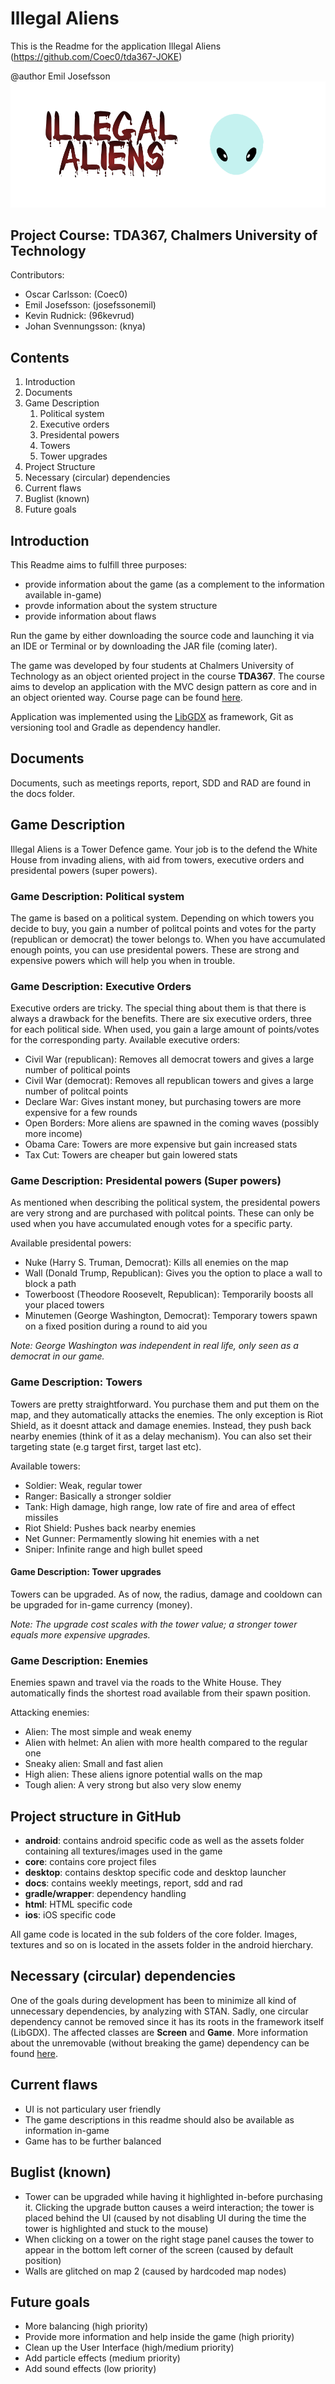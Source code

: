 # Illegal Aliens
This is the Readme for the application Illegal Aliens (https://github.com/Coec0/tda367-JOKE)

@author Emil Josefsson
![Logo](https://github.com/Coec0/tda367-JOKE/blob/master/android/assets/logo.png)

## Project Course: TDA367, Chalmers University of Technology
Contributors:
- Oscar Carlsson: (Coec0)
- Emil Josefsson: (josefssonemil)
- Kevin Rudnick: (96kevrud)
- Johan Svennungsson: (knya)

## Contents
1. Introduction
2. Documents
3. Game Description
    1. Political system
    2. Executive orders
    3. Presidental powers
    4. Towers
    5. Tower upgrades
4. Project Structure
5. Necessary (circular) dependencies
6. Current flaws
7. Buglist (known)
8. Future goals

## Introduction
This Readme aims to fulfill three purposes:
- provide information about the game (as a complement to the information available in-game)
- provde information about the system structure
- provide information about flaws

Run the game by either downloading the source code and launching it via an IDE or Terminal or by downloading
the JAR file (coming later).

The game was developed by four students at Chalmers University of Technology as an object oriented project in
the course **TDA367**. The course aims to develop an application with the MVC design pattern as core and in an
object oriented way. Course page can be found [here](http://www.cse.chalmers.se/edu/year/2017/course/tda367/).

Application was implemented using the [LibGDX](http://libgdx.badlogicgames.com) as framework, Git as versioning tool and Gradle as dependency handler.

## Documents
Documents, such as meetings reports, report, SDD and RAD are found in the docs folder.

## Game Description
Illegal Aliens is a Tower Defence game. Your job is to the defend the White House from invading aliens, with aid from
towers, executive orders and presidental powers (super powers).

### Game Description: Political system
The game is based on a political system. Depending on which towers you decide to buy, you gain a number of politcal points
and votes for the party (republican or democrat) the tower belongs to. When you have accumulated enough points, you can use
presidental powers. These are strong and expensive powers which will help you when in trouble.

### Game Description: Executive Orders
Executive orders are tricky. The special thing about them is that there is always a drawback for the benefits. There are six
executive orders, three for each political side. When used, you gain a large amount of points/votes for the corresponding party.
Available executive orders:
- Civil War (republican): Removes all democrat towers and gives a large number of political points
- Civil War (democrat): Removes all republican towers and gives a large number of politcal points
- Declare War: Gives instant money, but purchasing towers are more expensive for a few rounds
- Open Borders: More aliens are spawned in the coming waves (possibly more income)
- Obama Care: Towers are more expensive but gain increased stats
- Tax Cut: Towers are cheaper but gain lowered stats

### Game Description: Presidental powers (Super powers)
As mentioned when describing the political system, the presidental powers are very strong and are purchased with
politcal points. These can only be used when you have accumulated enough votes for a specific party.

Available presidental powers:
- Nuke (Harry S. Truman, Democrat): Kills all enemies on the map
- Wall (Donald Trump, Republican): Gives you the option to place a wall to block a path
- Towerboost (Theodore Roosevelt, Republican): Temporarily boosts all your placed towers
- Minutemen (George Washington, Democrat): Temporary towers spawn on a fixed position during a round to aid you

*Note: George Washington was independent in real life, only seen as a democrat in our game.*

### Game Description: Towers
Towers are pretty straightforward. You purchase them and put them on the map, and they automatically attacks the enemies. The
only exception is Riot Shield, as it doesnt attack and damage enemies. Instead, they push back nearby enemies (think of it
as a delay mechanism). You can also set their targeting state (e.g target first, target last etc).

Available towers:
- Soldier: Weak, regular tower
- Ranger: Basically a stronger soldier
- Tank: High damage, high range, low rate of fire and area of effect missiles
- Riot Shield: Pushes back nearby enemies
- Net Gunner: Permamently slowing hit enemies with a net
- Sniper: Infinite range and high bullet speed

#### Game Description: Tower upgrades
Towers can be upgraded. As of now, the radius, damage and cooldown can be upgraded for in-game currency (money).

*Note: The upgrade cost scales with the tower value; a stronger tower equals more expensive upgrades.*

### Game Description: Enemies
Enemies spawn and travel via the roads to the White House. They automatically finds the shortest road available from their
spawn position.

Attacking enemies:
- Alien: The most simple and weak enemy
- Alien with helmet: An alien with more health compared to the regular one
- Sneaky alien: Small and fast alien
- High alien: These aliens ignore potential walls on the map
- Tough alien: A very strong but also very slow enemy

## Project structure in GitHub
- **android**: contains android specific code as well as the assets folder containing all textures/images used in the game
- **core**: contains core project files
- **desktop**: contains desktop specific code and desktop launcher
- **docs**: contains weekly meetings, report, sdd and rad
- **gradle/wrapper**: dependency handling
- **html**: HTML specific code
- **ios**: iOS specific code

All game code is located in the sub folders of the core folder. Images, textures and so on is located in the assets folder in
the android hierchary.


## Necessary (circular) dependencies
One of the goals during development has been to minimize all kind of unnecessary dependencies, by analyzing with STAN. Sadly, one circular dependency cannot be removed since it has its roots in the framework itself (LibGDX). The affected classes are **Screen** and **Game**. More information about the unremovable (without breaking the game) dependency can be found [here](https://gamedev.stackexchange.com/questions/67232/how-to-remove-a-circular-dependency-as-pointed-out-in-a-libgdx-tutorial).

## Current flaws
- UI is not particulary user friendly
- The game descriptions in this readme should also be available as information in-game
- Game has to be further balanced
## Buglist (known)
- Tower can be upgraded while having it highlighted in-before purchasing it. Clicking the upgrade button causes a weird interaction; the tower is placed behind the UI (caused by not disabling UI during the time the tower is highlighted and stuck to the mouse)
- When clicking on a tower on the right stage panel causes the tower to appear in the bottom left corner of the screen (caused by default position)
- Walls are glitched on map 2 (caused by hardcoded map nodes)

## Future goals
- More balancing (high priority)
- Provide more information and help inside the game (high priority)
- Clean up the User Interface (high/medium priority)
- Add particle effects (medium priority)
- Add sound effects (low priority)
